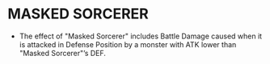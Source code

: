 
# MASKED SORCERER

*   The effect of "Masked Sorcerer" includes Battle Damage caused when it is attacked in Defense Position by a monster with ATK lower than "Masked Sorcerer"’s DEF.

  